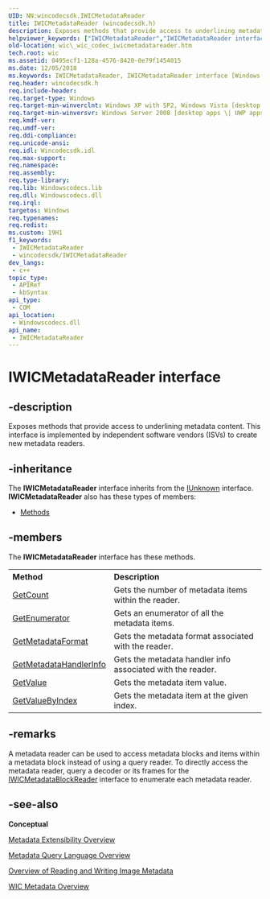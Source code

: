 ```yaml
---
UID: NN:wincodecsdk.IWICMetadataReader
title: IWICMetadataReader (wincodecsdk.h)
description: Exposes methods that provide access to underlining metadata content. This interface is implemented by independent software vendors (ISVs) to create new metadata readers.
helpviewer_keywords: ["IWICMetadataReader","IWICMetadataReader interface [Windows Imaging Component]","IWICMetadataReader interface [Windows Imaging Component]","described","_wic_codec_iwicmetadatareader","wic._wic_codec_iwicmetadatareader","wincodecsdk/IWICMetadataReader"]
old-location: wic\_wic_codec_iwicmetadatareader.htm
tech.root: wic
ms.assetid: 0495ecf1-128a-4576-8420-0e79f1454015
ms.date: 12/05/2018
ms.keywords: IWICMetadataReader, IWICMetadataReader interface [Windows Imaging Component], IWICMetadataReader interface [Windows Imaging Component],described, _wic_codec_iwicmetadatareader, wic._wic_codec_iwicmetadatareader, wincodecsdk/IWICMetadataReader
req.header: wincodecsdk.h
req.include-header: 
req.target-type: Windows
req.target-min-winverclnt: Windows XP with SP2, Windows Vista [desktop apps \| UWP apps]
req.target-min-winversvr: Windows Server 2008 [desktop apps \| UWP apps]
req.kmdf-ver: 
req.umdf-ver: 
req.ddi-compliance: 
req.unicode-ansi: 
req.idl: Wincodecsdk.idl
req.max-support: 
req.namespace: 
req.assembly: 
req.type-library: 
req.lib: Windowscodecs.lib
req.dll: Windowscodecs.dll
req.irql: 
targetos: Windows
req.typenames: 
req.redist: 
ms.custom: 19H1
f1_keywords:
 - IWICMetadataReader
 - wincodecsdk/IWICMetadataReader
dev_langs:
 - c++
topic_type:
 - APIRef
 - kbSyntax
api_type:
 - COM
api_location:
 - Windowscodecs.dll
api_name:
 - IWICMetadataReader
---
```


# IWICMetadataReader interface


## -description

Exposes methods that provide access to underlining metadata content. This interface is implemented by independent software vendors (ISVs) to create new metadata readers.

## -inheritance

The <b xmlns:loc="http://microsoft.com/wdcml/l10n">IWICMetadataReader</b> interface inherits from the <a href="/windows/desktop/api/unknwn/nn-unknwn-iunknown">IUnknown</a> interface. <b>IWICMetadataReader</b> also has these types of members:
<ul>
<li><a href="https://docs.microsoft.com/">Methods</a></li>
</ul>

## -members

The <b>IWICMetadataReader</b> interface has these methods.
<table class="members" id="memberListMethods">
<tr>
<th align="left" width="37%">Method</th>
<th align="left" width="63%">Description</th>
</tr>
<tr data="declared;">
<td align="left" width="37%">
<a href="/windows/desktop/api/wincodecsdk/nf-wincodecsdk-iwicmetadatareader-getcount">GetCount</a>
</td>
<td align="left" width="63%">
Gets the number of metadata items within the reader.

</td>
</tr>
<tr data="declared;">
<td align="left" width="37%">
<a href="/windows/desktop/api/wincodecsdk/nf-wincodecsdk-iwicmetadatareader-getenumerator">GetEnumerator</a>
</td>
<td align="left" width="63%">
Gets an enumerator of all the metadata items.

</td>
</tr>
<tr data="declared;">
<td align="left" width="37%">
<a href="/windows/desktop/api/wincodecsdk/nf-wincodecsdk-iwicmetadatareader-getmetadataformat">GetMetadataFormat</a>
</td>
<td align="left" width="63%">
Gets the metadata format associated with the reader.

</td>
</tr>
<tr data="declared;">
<td align="left" width="37%">
<a href="/windows/desktop/api/wincodecsdk/nf-wincodecsdk-iwicmetadatareader-getmetadatahandlerinfo">GetMetadataHandlerInfo</a>
</td>
<td align="left" width="63%">
Gets the metadata handler info associated with the reader.

</td>
</tr>
<tr data="declared;">
<td align="left" width="37%">
<a href="/windows/desktop/api/wincodecsdk/nf-wincodecsdk-iwicmetadatareader-getvalue">GetValue</a>
</td>
<td align="left" width="63%">
Gets the metadata item value.

</td>
</tr>
<tr data="declared;">
<td align="left" width="37%">
<a href="/windows/desktop/api/wincodecsdk/nf-wincodecsdk-iwicmetadatareader-getvaluebyindex">GetValueByIndex</a>
</td>
<td align="left" width="63%">
Gets the metadata item at the given index.

</td>
</tr>
</table>

## -remarks

A metadata reader can be used to access metadata blocks and items within a metadata block instead of using a query reader. To directly access the metadata reader, query a decoder or its frames for the <a href="/windows/desktop/api/wincodecsdk/nn-wincodecsdk-iwicmetadatablockreader">IWICMetadataBlockReader</a> interface to enumerate each metadata reader.

## -see-also

<b>Conceptual</b>



<a href="/windows/desktop/wic/-wic-codec-metadatahandlers">Metadata Extensibility Overview</a>



<a href="/windows/desktop/wic/-wic-codec-metadataquerylanguage">Metadata Query Language Overview</a>



<a href="/windows/desktop/wic/-wic-codec-readingwritingmetadata">Overview of Reading and Writing Image Metadata</a>



<a href="/windows/desktop/wic/-wic-about-metadata">WIC Metadata Overview</a>
